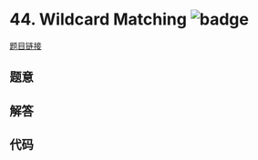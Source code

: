 # 44. Wildcard Matching ![badge](https://img.shields.io/badge/-hard-red?style=flat-square)

[题目链接](https://leetcode.com/problems/wildcard-matching)

## 题意

## 解答

## 代码

